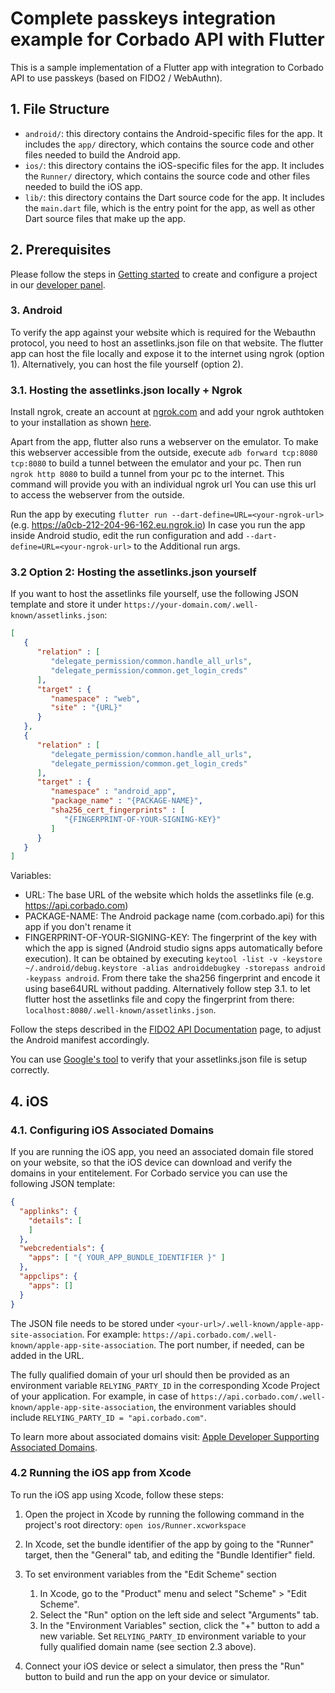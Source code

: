 # Complete passkeys integration example for Corbado API with Flutter
This is a sample implementation of a Flutter app with integration to Corbado API to use passkeys (based on FIDO2 / WebAuthn).

## 1. File Structure

* `android/`: this directory contains the Android-specific files for the app. It includes the `app/` directory, which contains the source code and other files needed to build the Android app.
* `ios/`: this directory contains the iOS-specific files for the app. It includes the `Runner/` directory, which contains the source code and other files needed to build the iOS app.
* `lib/`: this directory contains the Dart source code for the app. It includes the `main.dart` file, which is the entry point for the app, as well as other Dart source files that make up the app.

## 2. Prerequisites
Please follow the steps in [Getting started](https://docs.corbado.com/overview/getting-started) to create and configure a project in our [developer panel](https://app.corbado.com).

### 3. Android

To verify the app against your website which is required for the Webauthn protocol,
you need to host an assetlinks.json file on that website. The flutter app
can host the file locally and expose it to the internet using ngrok (option 1).
Alternatively, you can host the file yourself (option 2).

### 3.1. Hosting the assetlinks.json locally + Ngrok
Install ngrok, create an account at [ngrok.com](https://ngrok.com) and add your ngrok authtoken to your installation
as shown [here](https://dashboard.ngrok.com/get-started/your-authtoken).

Apart from the app, flutter also runs a webserver on the emulator.
To make this webserver accessible from the outside,
execute ```adb forward tcp:8080 tcp:8080``` to build a tunnel between the emulator and your pc.
Then run ```ngrok http 8080``` to build a tunnel from your pc to the internet. This command will
provide you with an individual ngrok url You can use this url to access the webserver from the outside.

Run the app by executing ```flutter run --dart-define=URL=<your-ngrok-url>``` (e.g. https://a0cb-212-204-96-162.eu.ngrok.io)
In case you run the app inside Android studio, edit the run configuration and add ```--dart-define=URL=<your-ngrok-url>``` to the
Additional run args.

### 3.2 Option 2: Hosting the assetlinks.json yourself
If you want to host the assetlinks file yourself, use the following JSON template and store it under
```https://your-domain.com/.well-known/assetlinks.json```:
```json
[
   {
      "relation" : [
         "delegate_permission/common.handle_all_urls",
         "delegate_permission/common.get_login_creds"
      ],
      "target" : {
         "namespace" : "web",
         "site" : "{URL}"
      }
   },
   {
      "relation" : [
         "delegate_permission/common.handle_all_urls",
         "delegate_permission/common.get_login_creds"
      ],
      "target" : {
         "namespace" : "android_app",
         "package_name" : "{PACKAGE-NAME}",
         "sha256_cert_fingerprints" : [
            "{FINGERPRINT-OF-YOUR-SIGNING-KEY}"
         ]
      }
   }
]
```
Variables:
- URL: The base URL of the website which holds the assetlinks file (e.g. https://api.corbado.com)
- PACKAGE-NAME: The Android package name (com.corbado.api) for this app if you don't rename it
- FINGERPRINT-OF-YOUR-SIGNING-KEY: The fingerprint of the key with which the app is signed (Android studio signs apps automatically before execution).
It can be obtained by executing ```keytool -list -v -keystore ~/.android/debug.keystore -alias androiddebugkey -storepass android -keypass android```.
From there take the sha256 fingerprint and encode it using base64URL without padding. 
Alternatively follow step 3.1. to let flutter host the assetlinks file and
copy the fingerprint from there: ```localhost:8080/.well-known/assetlinks.json```.

Follow the steps described in the [FIDO2 API Documentation](https://developers.google.com/identity/fido/android/native-apps) page, to adjust the Android manifest accordingly.

You can use [Google's tool](https://developers.google.com/digital-asset-links/tools/generator) to verify that your assetlinks.json file is setup correctly.


## 4. iOS

### 4.1. Configuring iOS Associated Domains
If you are running the iOS app, you need an associated domain file stored on your website, so that the iOS device can download and verify the domains in your entitelement. For Corbado service you can use the following JSON template: 
```json
{
  "applinks": {
    "details": [
    ]
  },
  "webcredentials": {
    "apps": [ "{ YOUR_APP_BUNDLE_IDENTIFIER }" ]
  },
  "appclips": {
    "apps": []
  }
}
```
The JSON file needs to be stored under ```<your-url>/.well-known/apple-app-site-association```.
For example: ```https://api.corbado.com/.well-known/apple-app-site-association```. The port number, if needed, can be added in the URL. 

The fully qualified domain of your url should then be provided as an environment variable ```RELYING_PARTY_ID``` in the corresponding Xcode Project of your application. For example, in case of ```https://api.corbado.com/.well-known/apple-app-site-association```, the environment variables should include ```RELYING_PARTY_ID = "api.corbado.com"```. 

To learn more about associated domains visit: [Apple Developer Supporting Associated Domains](https://developer.apple.com/documentation/xcode/supporting-associated-domains).

### 4.2 Running the iOS app from Xcode

To run the iOS app using Xcode, follow these steps:

1. Open the project in Xcode by running the following command in the project's root directory:
```open ios/Runner.xcworkspace```

2. In Xcode, set the bundle identifier of the app by going to the "Runner" target, then the "General" tab, and editing the "Bundle Identifier" field.

3. To set environment variables from the "Edit Scheme" section
   1. In Xcode, go to the "Product" menu and select "Scheme" > "Edit Scheme".
   2. Select the "Run" option on the left side and select "Arguments" tab.
   3. In the "Environment Variables" section, click the "+" button to add a new variable. Set ```RELYING_PARTY_ID``` environment variable to your fully qualified domain name (see section 2.3 above).

   
4. Connect your iOS device or select a simulator, then press the "Run" button to build and run the app on your device or simulator.   
   
